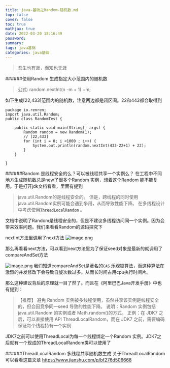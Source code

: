 ```yaml
---
title: java-基础之Random-随机数.md
top: false
cover: false
toc: true
mathjax: true
date: 2022-03-20 18:16:49
password:
summary:
tags: java基础
categories: java基础
---
```

> 吾生也有涯，而知也无涯

######使用Random 生成指定大小范围内的随机数

> 公式:  random.nextInt(n -m + 1) +m;

如下生成[22,433]范围内的随机数，注意两边都是闭区间。22和443都会取得到
~~~
package io.renren;
import java.util.Random;
public class RandomTest {

    public static void main(String[] args) {
        Random random = new Random(1);
        // [22,433]
        for (int i = 0; i <1000 ; i++) {
            System.out.println(random.nextInt(433-22+1) + 22);
        }
    }

}
~~~

######Random 是线程安全的么？可以被线程共享一个实例么？
在工程中不同地方生成随机数总是new了很多个Random 实例，想着这个Random 能不能复用。于是打开jdk文档看看，里面有提到

>java.util.Random的是线程安全的。 但是，跨线程的同时使用java.util.Random实例可能会遇到争用，从而导致性能下降。 在多线程设计中考虑使用[`ThreadLocalRandom`](../../java/util/concurrent/ThreadLocalRandom.html "java.util.concurrent中的类") 。

文档中说明了Random是线程安全的，但是不建议多线程访问同一个实例。因为会带来效率问题。我们来看看Random的源码探究下

nextInt方法里调用了next方法
![image.png](https://upload-images.jianshu.io/upload_images/13965490-d2b9900682d44567.png?imageMogr2/auto-orient/strip%7CimageView2/2/w/1240)

那么再看看next方法，可以看到next方法里为了保证seed对象是最新的就调用了compareAndSet方法

![image.png](https://upload-images.jianshu.io/upload_images/13965490-661203cd1e2d7be2.png?imageMogr2/auto-orient/strip%7CimageView2/2/w/1240)
我们知道compareAndSet是著名的`CAS` 乐观锁算法，而这种算法在激烈的并发修改下会导致自旋次数过多。从而长时间占用cpu执行时间片。

那么这种建议背后的原理就一目了然了。而且在《阿里巴巴Java开发手册》中也有提到：
>【推荐】 避免 Random 实例被多线程使用，虽然共享该实例是线程安全的，但会因竞争同一seed 导致的性能下降。
说明：Random 实例包括 java.util.Random 的实例或者 Math.random()的方式。
正例：在 JDK7 之后，可以直接使用 API ThreadLocalRandom，而在 JDK7 之前，需要编码保证每个线程持有一个实例

JDK7之前可以使用ThreadLocal为每一个线程绑定一个Random 实例。JDK7之后就有一个现成的ThreadLocalRandom类可以使用了


######ThreadLocalRandom 多线程共享随机数生成
关于ThreadLocalRandom 可以看看这篇文章
https://www.jianshu.com/p/bf276d506668
